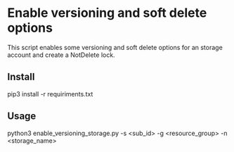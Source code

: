 # Enable versioning and soft delete options

This script enables some versioning and soft delete options for an storage account and create a NotDelete lock.  

## Install

pip3 install -r requiriments.txt

## Usage

python3 enable_versioning_storage.py -s <sub_id> -g <resource_group> -n <storage_name>